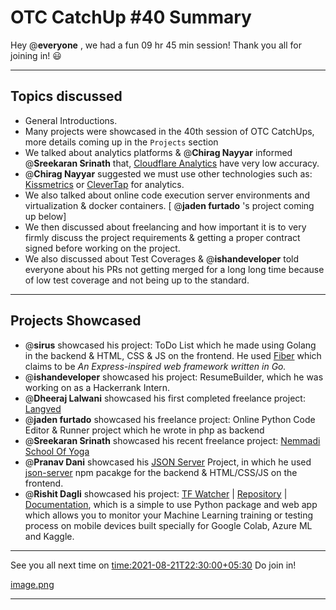 # OTC CatchUp #40 Summary

Hey @**everyone** , we had a fun 09 hr 45 min session!
Thank you all for joining in! :smiley:

---

## Topics discussed
- General Introductions.
- Many projects were showcased in the 40th session of OTC CatchUps, more details coming up in the `Projects` section
- We talked about analytics platforms & @**Chirag Nayyar**  informed @**Sreekaran Srinath** that, [Cloudflare Analytics](https://www.cloudflare.com/analytics) have very low accuracy.
- @**Chirag Nayyar** suggested we must use other technologies such as: [Kissmetrics](https://www.kissmetrics.io) or [CleverTap](https://clevertap.com) for analytics.
- We also talked about online code execution server environments and virtualization & docker containers. [ @**jaden furtado**  's project coming up below]
- We then discussed about freelancing and how important it is to very firmly discuss the project requirements & getting a proper contract signed before working on the project.
- We also discussed about Test Coverages & @**ishandeveloper** told everyone about his PRs not getting merged for a long long time because of low test coverage and not being up to the standard.

---

## Projects Showcased

- @**sirus** showcased his project: ToDo List which he made using Golang in the backend & HTML, CSS & JS on the frontend. He used [Fiber](https://gofiber.io) which claims to be *An Express-inspired web framework written in Go.*
- @**ishandeveloper** showcased his project: ResumeBuilder, which he was working on as a Hackerrank Intern.
- @**Dheeraj Lalwani** showcased his first completed freelance project: [Langved](langved.in)
- @**jaden furtado** showcased his freelance project: Online Python Code Editor & Runner project which he wrote in php as backend
- @**Sreekaran Srinath** showcased his recent freelance project: [Nemmadi School Of Yoga](http://nemmadiyoga.com)
- @**Pranav Dani** showcased his [JSON Server](https://github.com/PranavDani/JSON-blog) Project, in which he used [json-server](https://www.npmjs.com/package/json-server) npm pacakge for the backend & HTML/CSS/JS on the frontend.
- @**Rishit Dagli**  showcased his project:  [TF Watcher](https://www.tfwatcher.tech) | [Repository](https://github.com/Rishit-dagli/TF-Watcher) | [Documentation](https://rishit-dagli.github.io/TF-Watcher),  which is a simple to use Python package and web app which allows you to monitor your Machine Learning training or testing process on mobile devices built specially for Google Colab, Azure ML and Kaggle.

---

See you all next time on <time:2021-08-21T22:30:00+05:30> 
Do join in!

[image.png](/user_uploads/29573/3VhINfsrp3mbCqzBsxzGEZZj/image.png) 

---
